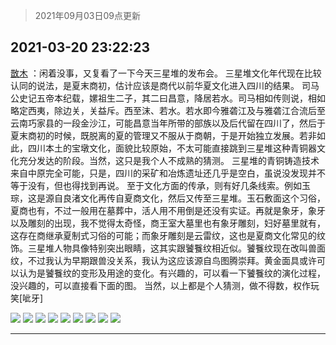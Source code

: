 > 2021年09月03日09点更新
<link rel="stylesheet" href="https://cdn.jsdelivr.net/gh/taotie6/sampleJSON@main/css/photo_show.css">


 ## 2021-03-20 23:22:23 

 [㪚木](https://www.coolapk.com/feed/25690143?shareKey=ODE3YzRlZTJlNGZiNjEzMTc3ZDA~) ：闲着没事，又复看了一下今天三星堆的发布会。
三星堆文化年代现在比较认同的说法，是夏末商初，估计应该是商代以前华夏文化进入四川的结果。
司马公史记五帝本纪载，嫘祖生二子，其二曰昌意，降居若水。司马相如传则说，相如略定西夷，除边关，关益斥。西至沫、若水<!--break-->。若水即今雅砻江及与雅砻江合流后至云南巧家县的一段金沙江，可能昌意当年所带的部族以及后代留在四川了，然后于夏末商初的时候，既脱离的夏的管理又不服从于商朝，于是开始独立发展。若非如此，四川本土的宝墩文化，面貌比较原始，不太可能直接跳到三星堆这种青铜器文化充分发达的阶段。当然，这只是我个人不成熟的猜测。
三星堆的青铜铸造技术来自中原完全可能，只是，四川的采矿和冶炼遗址还几乎是空白，虽说没发现并不等于没有，但也得找到再说。
至于文化方面的传承，则有好几条线索。例如玉琮，这是源自良渚文化再传自夏商文化，然后又传至三星堆。玉石敷面这个习俗，夏商也有，不过一般用在墓葬中，活人用不用倒是还没有实证。再就是象牙，象牙以及雕刻的出现，我不觉得太奇怪，商王室大墓里也有象牙雕刻，妇好墓里就有，这存在商继承夏制式习俗的可能；而象牙雕刻是云雷纹，这也是夏商文化常见的纹饰。三星堆人物具像特别突出眼睛，这其实跟饕餮纹相近似。饕餮纹现在改叫兽面纹，不过我认为早期跟兽没关系，我认为这应该源自鸟图腾崇拜。黄金面具或许可以认为是饕餮纹的变形及用途的变化。有兴趣的，可以看一下饕餮纹的演化过程，没兴趣的，可以直接看下面的图。
当然，以上都是个人猜测，做不得数，权作玩笑[呲牙] 

<div class="album">
<img class="img-item" src="http://image.coolapk.com/feed/2021/0320/23/1081091_ac4a9771_3500_421@1080x720.jpeg" />
<img class="img-item" src="http://image.coolapk.com/feed/2021/0321/01/1081091_afd3e830_9768_6014@1080x928.jpeg" />
<img class="img-item" src="http://image.coolapk.com/feed/2021/0320/23/1081091_10204d4d_3500_4215@1069x647.jpeg" />
<img class="img-item" src="http://image.coolapk.com/feed/2021/0321/01/1081091_aace07b1_9768_6016@1080x823.jpeg" />
<img class="img-item" src="http://image.coolapk.com/feed/2021/0321/01/1081091_d94e7a21_9768_6018@1080x1161.jpeg" />
<img class="img-item" src="http://image.coolapk.com/feed/2021/0320/23/1081091_0704b614_3500_4217@426x235.jpeg" />
<img class="img-item" src="http://image.coolapk.com/feed/2021/0321/01/1081091_896f0abc_9768_602@1080x701.jpeg" />
<img class="img-item" src="http://image.coolapk.com/feed/2021/0320/23/1081091_b55c036d_3500_422@399x515.jpeg" />
<img class="img-item" src="http://image.coolapk.com/feed/2021/0321/01/1081091_e8c51447_9768_6021@1080x1320.jpeg" />
</div>

 ------- 

